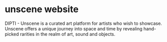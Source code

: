 # unscene website
DIPTI - Unscene is a curated art platform for artists who wish to showcase.  Unscene offers a unique journey into space and time by revealing hand-picked rarities in the realm of art, sound and objects.

